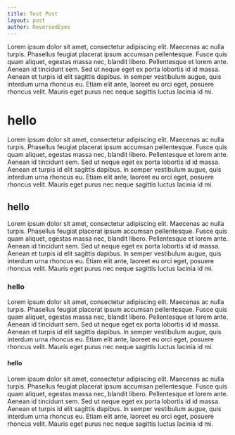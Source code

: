 ```yaml
---
title: Test Post
layout: post
author: ReversedEyes
---
```


Lorem ipsum dolor sit amet, consectetur adipiscing elit. Maecenas ac nulla turpis. Phasellus feugiat placerat ipsum accumsan pellentesque. Fusce quis quam aliquet, egestas massa nec, blandit libero. Pellentesque et lorem ante. Aenean id tincidunt sem. Sed ut neque eget ex porta lobortis id id massa. Aenean et turpis id elit sagittis dapibus. In semper vestibulum augue, quis interdum urna rhoncus eu. Etiam elit ante, laoreet eu orci eget, posuere rhoncus velit. Mauris eget purus nec neque sagittis luctus lacinia id mi.


# hello

Lorem ipsum dolor sit amet, consectetur adipiscing elit. Maecenas ac nulla turpis. Phasellus feugiat placerat ipsum accumsan pellentesque. Fusce quis quam aliquet, egestas massa nec, blandit libero. Pellentesque et lorem ante. Aenean id tincidunt sem. Sed ut neque eget ex porta lobortis id id massa. Aenean et turpis id elit sagittis dapibus. In semper vestibulum augue, quis interdum urna rhoncus eu. Etiam elit ante, laoreet eu orci eget, posuere rhoncus velit. Mauris eget purus nec neque sagittis luctus lacinia id mi.

## hello
Lorem ipsum dolor sit amet, consectetur adipiscing elit. Maecenas ac nulla turpis. Phasellus feugiat placerat ipsum accumsan pellentesque. Fusce quis quam aliquet, egestas massa nec, blandit libero. Pellentesque et lorem ante. Aenean id tincidunt sem. Sed ut neque eget ex porta lobortis id id massa. Aenean et turpis id elit sagittis dapibus. In semper vestibulum augue, quis interdum urna rhoncus eu. Etiam elit ante, laoreet eu orci eget, posuere rhoncus velit. Mauris eget purus nec neque sagittis luctus lacinia id mi.

### hello
Lorem ipsum dolor sit amet, consectetur adipiscing elit. Maecenas ac nulla turpis. Phasellus feugiat placerat ipsum accumsan pellentesque. Fusce quis quam aliquet, egestas massa nec, blandit libero. Pellentesque et lorem ante. Aenean id tincidunt sem. Sed ut neque eget ex porta lobortis id id massa. Aenean et turpis id elit sagittis dapibus. In semper vestibulum augue, quis interdum urna rhoncus eu. Etiam elit ante, laoreet eu orci eget, posuere rhoncus velit. Mauris eget purus nec neque sagittis luctus lacinia id mi.

#### hello
Lorem ipsum dolor sit amet, consectetur adipiscing elit. Maecenas ac nulla turpis. Phasellus feugiat placerat ipsum accumsan pellentesque. Fusce quis quam aliquet, egestas massa nec, blandit libero. Pellentesque et lorem ante. Aenean id tincidunt sem. Sed ut neque eget ex porta lobortis id id massa. Aenean et turpis id elit sagittis dapibus. In semper vestibulum augue, quis interdum urna rhoncus eu. Etiam elit ante, laoreet eu orci eget, posuere rhoncus velit. Mauris eget purus nec neque sagittis luctus lacinia id mi.